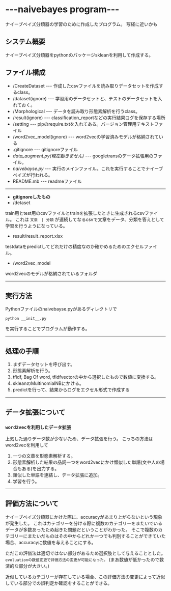 # ---naivebayes program---

ナイーブベイズ分類器の学習のために作成したプログラム。
写経に近いかも

## システム概要

ナイーブベイズ分類器をpythonのパッケージskleanを利用して作成する。

## ファイル構成

* /CreateDataset --- 作成したcsvファイルを読み取りデータセットを作成するclass。
* /dataset(ignore) --- 学習用のデータセットと、テストのデータセットを入れておく。
* /Morphological --- データを読み取り形態素解析を行うclass。
* /result(ignore) --- classification_reportなどの実行結果ログを保存する場所
* /setting --- pipのrequire.txtを入れてある。バージョン管理用テキストファイル
* /word2vec_model(ignore) --- word2vecの学習済みモデルが格納されている
* .gitignore     --- gitignoreファイル
* *data_augment.py(現在動きません)* --- googletransのデータ拡張用のファイル。
* *naivebayse.py* --- 実行のメインファイル。これを実行することでナイーブベイズが行われる。
* README.mb     --- readmeファイル

---------------------------------------------------
* **gitignoreしたもの**
 * /detaset

train用とtest用のcsvファイルとtrainを拡張したときに生成されるcsvファイル。
これは
` 文章　| 分類 `
が連続してなるcsvで文章をデータ、分類を答えとして学習を行うようになっている。

 * result/result_report.xlsx

testdataをpredictしてどれだけの精度なのか確かめるためのエクセルファイル。

* /word2vec_model

word2vecのモデルが格納されているフォルダ

---------------------------------------------------
## 実行方法

Pythonファイルのnaivebayse.pyがあるディレクトリで

`python __init__.py`

を実行することでプログラムが動作する。

---------------------------------------------------
## 処理の手順

1. まずデータセットを呼び出す。
2. 形態素解析を行う。
3. tfidf, Bag Of word, tfidfvectorの中から選択したもので数値に変換する。
4. skleanのMultinomialNBにかける。
5. predictを行って、結果からログをエクセル形式で作成する

---------------------------------------------------
## データ拡張について

### `word2vecを利用したデータ拡張`

上気した通りデータ数が少ないため、データ拡張を行う。
こっちの方法はword2vecを利用して

1. 一つの文章を形態素解析する。
2. 形態素解析した結果の品詞一つをword2vecにかけ類似した単語(文や人の場合もある)を出力する。
3. 類似した単語を連結し、データ拡張に追加。
4. 学習を行う。

---------------------------------------------------
## 評価方法について

ナイーブベイズ分類器にかけた際に、accuracyがあまり上がらないという現象が発生した。
これはカテゴリーを分ける際に複数のカテゴリーをまたいでいるデータが多数あったため起きた問題だということがわかった。
そこで複数のカテゴリーにまたいだものはその中からどれか一つでも判別することができていた場合、accuracyに数値を与えることにする。

ただこの評価法は適切ではない部分があるため選択肢として与えることとした。
`evoluationの数値変更で評価方法の変更が可能になった。`
(まあ数値が低かったので救済的な部分が大きい。)

近似しているカテゴリーが存在している場合、この評価方法の変更によって近似している部分での誤判定か確認をすることができる。
